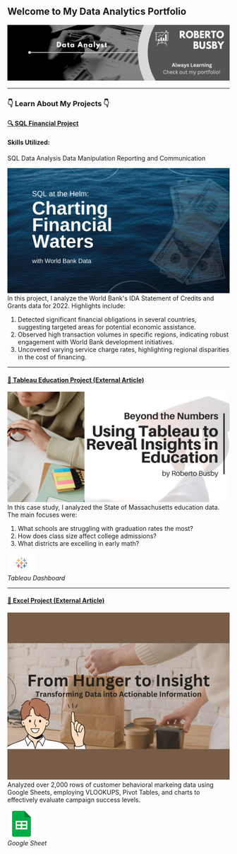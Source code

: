## Welcome to My Data Analytics Portfolio  
<img src="images/background.png?raw=true"/>

---

### 👇 Learn About My Projects 👇

#### [🔍 SQL Financial Project](/projects/bank.md)  
#### Skills Utilized: 
<div class="project-skills">
    <span class="project-skill-tag">SQL</span>
    <span class="project-skill-tag">Data Analysis</span>
    <span class="project-skill-tag">Data Manipulation</span> 
    <span class="project-skill-tag">Reporting and Communication</span>
</div>

[<img src="images/SQL_Bank/SQLproject1.png?raw=true"/>](/projects/bank.md)
In this project, I analyze the World Bank's IDA Statement of Credits and Grants data for 2022. Highlights include:
1. Detected significant financial obligations in several countries, suggesting targeted areas for potential economic assistance.
2. Observed high transaction volumes in specific regions, indicating robust engagement with World Bank development initiatives.
3. Uncovered varying service charge rates, highlighting regional disparities in the cost of financing.

---

#### [🔗 Tableau Education Project (External Article)](https://www.linkedin.com/pulse/tableau-journey-through-massachusetts-education-metrics-roberto-busby-njjrc/)
[<img src="images/tableau/tableau-education.png?raw=true"/>](https://www.linkedin.com/pulse/tableau-journey-through-massachusetts-education-metrics-roberto-busby-njjrc/) 
In this case study, I analyzed the State of Massachusetts education data. The main focuses were:
   1. What schools are struggling with graduation rates the most?
   2. How does class size affect college admissions?
   3. What districts are excelling in early math?

[![Tableau Icon](images/tableau/tableau_icon.png?raw=true)](https://public.tableau.com/views/EducationProject_17145247112430/MassachusettsEducationOverview?:language=en-US&:sid=&:display_count=n&:origin=viz_share_link)  
*Tableau Dashboard*

---

#### [🔗 Excel Project (External Article)](https://www.linkedin.com/pulse/role-analytics-food-delivery-success-roberto-busby-foasc/)  
[<img src="images/excel/excel.JPG?raw=true"/>](https://www.linkedin.com/pulse/role-analytics-food-delivery-success-roberto-busby-foasc/)
Analyzed over 2,000 rows of customer behavioral markeing data using Google Sheets, employing VLOOKUPS, Pivot Tables, and charts to effectively evaluate campaign success levels.

[![Sheets Icon](images/excel/sheets_icon.png?raw=true)](https://docs.google.com/spreadsheets/d/1JZlQOhyvpybO4J6utH-7Abzs9c-5UR9QUvtl8yphjms/edit?usp=sharing)  
*Google Sheet*
